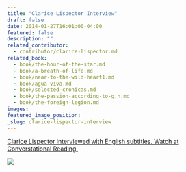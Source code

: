 ```yaml
---
title: "Clarice Lispector Interview"
draft: false
date: 2014-01-27T16:01:00-04:00
featured: false
description: ""
related_contributor:
  - contributor/clarice-lispector.md
related_book:
  - book/the-hour-of-the-star.md
  - book/a-breath-of-life.md
  - book/near-to-the-wild-heart1.md
  - book/agua-viva.md
  - book/selected-cronicas.md
  - book/the-passion-according-to-g.h.md
  - book/the-foreign-legion.md
images:
featured_image_position: 
_slug: clarice-lispector-interview
---
```


[Clarice Lispector interviewed with English subtitles. Watch at Converstational Reading.](http://conversationalreading.com/clarice-lispector-interviewed/)

[![](http://ndbooks.com/images/uploads/CL_na_TV_Cultura_2.jpg)](http://ndbooks.com/author/clarice-lispector)

